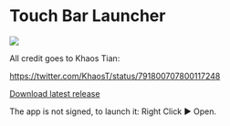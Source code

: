 # Touch Bar Launcher

![](https://github.com/zats/TouchBarLauncher/raw/master/TouchBarLauncher/Assets.xcassets/AppIcon.appiconset/icon_128x128.png)

All credit goes to Khaos Tian:

https://twitter.com/KhaosT/status/791800707800117248

[Download latest release](https://github.com/zats/TouchBarLauncher/releases/download/1.0/TouchBarLauncher.app.zip)

The app is not signed, to launch it: Right Click ▶ Open.
